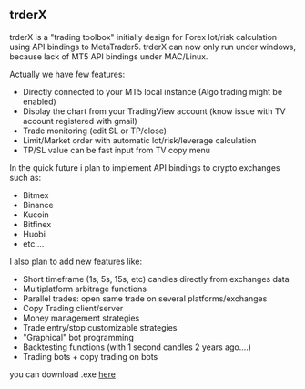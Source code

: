 trderX
------
trderX is a "trading toolbox" initially design for Forex lot/risk calculation using API bindings to MetaTrader5.
trderX can now only run under windows, because lack of MT5 API bindings under MAC/Linux.

Actually we have few features:
- Directly connected to your MT5 local instance (Algo trading might be enabled)
- Display the chart from your TradingView account (know issue with TV account registered with gmail) 
- Trade monitoring (edit SL or TP/close)
- Limit/Market order with automatic lot/risk/leverage calculation
- TP/SL value can be fast input from TV copy menu

In the quick future i plan to implement API bindings to crypto exchanges such as:
- Bitmex
- Binance
- Kucoin
- Bitfinex
- Huobi
- etc....

I also plan to add new features like:
- Short timeframe (1s, 5s, 15s, etc) candles directly from exchanges data
- Multiplatform arbitrage functions
- Parallel trades: open same trade on several platforms/exchanges
- Copy Trading client/server
- Money management strategies
- Trade entry/stop customizable strategies
- "Graphical" bot programming
- Backtesting functions (with 1 second candles 2 years ago....)
- Trading bots + copy trading on bots


you can download .exe [here](https://trderx.com/download/trderX%20setup.exe)


